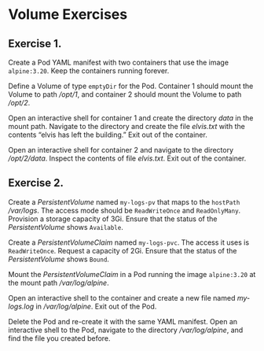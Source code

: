 # Volume Exercises

## Exercise 1.

Create a Pod YAML manifest with two containers that use the image `alpine:3.20`. 
Keep the containers running forever. 

Define a Volume of type `emptyDir` for the Pod. Container 1 should mount the Volume to path */opt/1*, and container 2 should mount the Volume to path */opt/2*.

Open an interactive shell for container 1 and create the directory *data* in the mount path. Navigate to the directory and create the file *elvis.txt* with the contents “elvis has left the building.” Exit out of the container.

Open an interactive shell for container 2 and navigate to the directory */opt/2/data*. Inspect the contents of file *elvis.txt*. Exit out of the container.

## Exercise 2.

Create a *PersistentVolume* named `my-logs-pv` that maps to the `hostPath` */var/logs*. The access mode should be `ReadWriteOnce` and `ReadOnlyMany`. Provision a storage capacity of 3Gi. Ensure that the status of the *PersistentVolume* shows `Available`.

Create a *PersistentVolumeClaim* named `my-logs-pvc`. The access it uses is `ReadWriteOnce`. Request a capacity of 2Gi. Ensure that the status of the *PersistentVolume* shows `Bound`.

Mount the *PersistentVolumeClaim* in a Pod running the image `alpine:3.20` at the mount path */var/log/alpine*.

Open an interactive shell to the container and create a new file named *my-logs.log* in */var/log/alpine*. Exit out of the Pod.

Delete the Pod and re-create it with the same YAML manifest. Open an interactive shell to the Pod, navigate to the directory */var/log/alpine*, and find the file you created before.